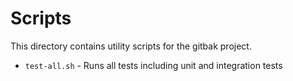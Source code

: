 # Scripts

This directory contains utility scripts for the gitbak project.

- `test-all.sh` - Runs all tests including unit and integration tests
